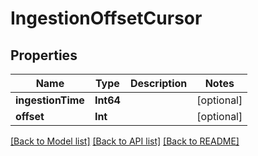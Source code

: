 # IngestionOffsetCursor

## Properties
Name | Type | Description | Notes
------------ | ------------- | ------------- | -------------
**ingestionTime** | **Int64** |  | [optional] 
**offset** | **Int** |  | [optional] 

[[Back to Model list]](../README.md#documentation-for-models) [[Back to API list]](../README.md#documentation-for-api-endpoints) [[Back to README]](../README.md)


